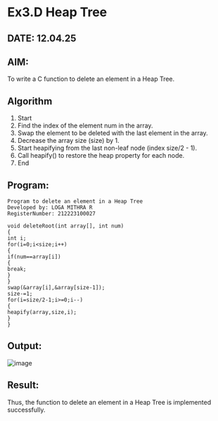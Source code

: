 # Ex3.D Heap Tree
## DATE: 12.04.25
## AIM:
To write a C function to delete an element in a Heap Tree.

## Algorithm
1. Start 
2. Find the index of  the element num in the array. 
3. Swap the element to be deleted with the last element in the array. 
4. Decrease the array size (size) by 1. 
5. Start heapifying from the last non-leaf node (index size/2 - 1). 
6. Call heapify() to restore the heap property for each node. 
7. End

## Program:
```
Program to delete an element in a Heap Tree
Developed by: LOGA MITHRA R
RegisterNumber: 212223100027

void deleteRoot(int array[], int num) 
{ 
int i; 
for(i=0;i<size;i++) 
{ 
if(num==array[i]) 
{ 
break; 
} 
} 
swap(&array[i],&array[size-1]); 
size-=1; 
for(i=size/2-1;i>=0;i--) 
{ 
heapify(array,size,i); 
} 
}
```
## Output:

![image](https://github.com/user-attachments/assets/1e87d2af-cdb5-4e70-801f-d3e1feedc63c)

## Result:
Thus, the function to delete an element in a Heap Tree is implemented successfully.
